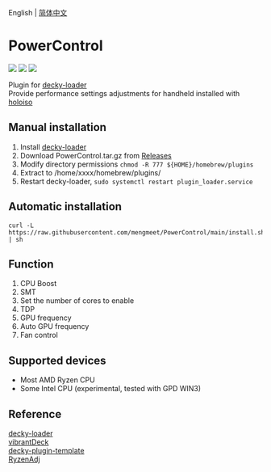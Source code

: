 English | [简体中文](./README.md)

# PowerControl

[![](https://img.shields.io/github/downloads/mengmeet/PowerControl/total.svg)](https://gitHub.com/mengmeet/PowerControl/releases) [![](https://img.shields.io/github/downloads/mengmeet/PowerControl/latest/total)](https://github.com/mengmeet/PowerControl/releases/latest) [![](https://img.shields.io/github/v/release/mengmeet/PowerControl)](https://github.com/mengmeet/PowerControl/releases/latest)

Plugin for [decky-loader](https://github.com/SteamDeckHomebrew/decky-loader)  
Provide performance settings adjustments for handheld installed with [holoiso](https://github.com/theVakhovskeIsTaken/holoiso)

## Manual installation

1. Install [decky-loader](https://github.com/SteamDeckHomebrew/decky-loader)
2. Download PowerControl.tar.gz from [Releases](https://github.com/Gawah/PowerControl/releases)
3. Modify directory permissions `chmod -R 777 ${HOME}/homebrew/plugins`
4. Extract to /home/xxxx/homebrew/plugins/
5. Restart decky-loader, `sudo systemctl restart plugin_loader.service`

## Automatic installation
```
curl -L https://raw.githubusercontent.com/mengmeet/PowerControl/main/install.sh | sh
```

## Function
1. CPU Boost
2. SMT
3. Set the number of cores to enable
4. TDP
5. GPU frequency
6. Auto GPU frequency
7. Fan control

## Supported devices
- Most AMD Ryzen CPU
- Some Intel CPU (experimental, tested with GPD WIN3)

## Reference
[decky-loader](https://github.com/SteamDeckHomebrew/decky-loader)  
[vibrantDeck](https://github.com/libvibrant/vibrantDeck)  
[decky-plugin-template](https://github.com/SteamDeckHomebrew/decky-plugin-template)  
[RyzenAdj](https://github.com/FlyGoat/RyzenAdj)  
